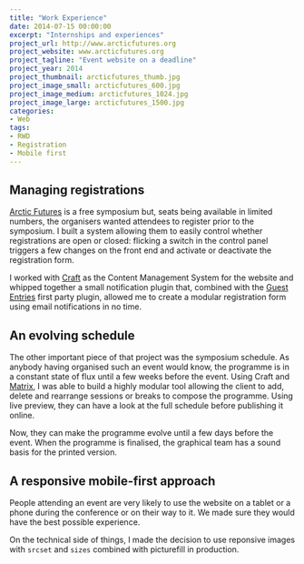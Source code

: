 ```yaml
---
title: "Work Experience"
date: 2014-07-15 00:00:00
excerpt: "Internships and experiences"
project_url: http://www.arcticfutures.org
project_website: www.arcticfutures.org
project_tagline: "Event website on a deadline"
project_year: 2014
project_thumbnail: arcticfutures_thumb.jpg
project_image_small: arcticfutures_600.jpg
project_image_medium: arcticfutures_1024.jpg
project_image_large: arcticfutures_1500.jpg
categories:
- Web
tags:
- RWD
- Registration
- Mobile first
---
```


## Managing registrations

[Arctic Futures](http://www.arcticfutures.org) is a free symposium but, seats being available in limited numbers, the organisers wanted attendees to register prior to the symposium. I built a system allowing them to easily control whether registrations are open or closed: flicking a switch in the control panel triggers a few changes on the front end and activate or deactivate the registration form.

I worked with [Craft](http://www.buildwithcraft.com) as the Content Management System for the website and whipped together a small notification plugin that, combined with the [Guest Entries](https://github.com/pixelandtonic/GuestEntries) first party plugin, allowed me to create a modular registration form using email notifications in no time.

## An evolving schedule

The other important piece of that project was the symposium schedule. As anybody having organised such an event would know, the programme is in a constant state of flux until a few weeks before the event. Using Craft and [Matrix](https://buildwithcraft.com/features/matrix), I was able to build a highly modular tool allowing the client to add, delete and rearrange sessions or breaks to compose the programme. Using live preview, they can have a look at the full schedule before publishing it online.

Now, they can make the programme evolve until a few days before the event. When the programme is finalised, the graphical team has a sound basis for the printed version.

## A responsive mobile-first approach

People attending an event are very likely to use the website on a tablet or a phone during the conference or on their way to it. We made sure they would have the best possible experience.

On the technical side of things, I made the decision to use reponsive images with `srcset` and `sizes` combined with picturefill in production.
